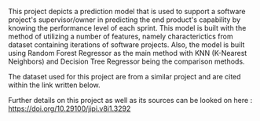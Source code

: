 This project depicts a prediction model that is used to support a software project's supervisor/owner in predicting the end product's capability by knowing the performance level of each sprint. This model is built with the method of utilizing a number of features, namely characterictics from dataset containing iterations of software projects. Also, the model is built using Random Forest Regressor as the main method with KNN (K-Nearest Neighbors) and Decision Tree Regressor being the comparison methods. 

The dataset used for this project are from a similar project and are cited within the link written below.

Further details on this project as well as its sources can be looked on here : https://doi.org/10.29100/jipi.v8i1.3292
